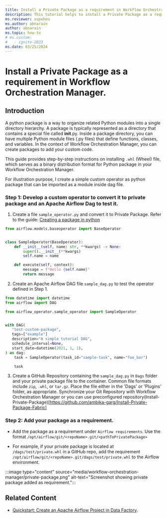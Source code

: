```yaml
---
title: Install a Private Package as a requirement in Workflow Orchestration Manager.
description: This tutorial helps to install a Private Package as a requirement in Workflow Orchestration Manager.
ms.reviewer: xupxhou
ms.author: abnarain
author: abnarain
ms.topic: how-to
# ms.custom:
#   - ignite-2023
ms.date: 03/25/2024
---
```



# Install a Private Package as a requirement in Workflow Orchestration Manager.

## Introduction
A python package is a way to organize related Python modules into a single directory hierarchy. A package is typically represented as a directory that contains a special file called __init__.py. Inside a package directory, you can have multiple Python module files (.py files) that define functions, classes, and variables. In the context of Workflow Orchestration Manager, you can create packages to add your custom code.

This guide provides step-by-step instructions on installing `.whl` (Wheel) file, which serves as a binary distribution format for Python package in your Workflow Orchestration Manager.

For illustration purpose, I create a simple custom operator as python package that can be imported as a module inside dag file.

### Step 1: Develop a custom operator to convert it to private package and an Apache Airflow Dag to test it.

1. Create a file `sample_operator.py` and convert it to Private Package. Refer to the guide: [Creating a package in python](https://airflow.apache.org/docs/apache-airflow/stable/administration-and-deployment/modules_management.html#creating-a-package-in-python)

```python
from airflow.models.baseoperator import BaseOperator


class SampleOperator(BaseOperator):
    def __init__(self, name: str, **kwargs) -> None:
        super().__init__(**kwargs)
        self.name = name

    def execute(self, context):
        message = f"Hello {self.name}"
        return message

```

2. Create an Apache Airflow DAG file `sample_dag.py` to test the operator defined in Step 1.

```python
from datetime import datetime
from airflow import DAG

from airflow_operator.sample_operator import SampleOperator


with DAG(
   "test-custom-package",
   tags=["example"]
   description="A simple tutorial DAG",
   schedule_interval=None,
   start_date=datetime(2021, 1, 1),
) as dag:
    task = SampleOperator(task_id="sample-task", name="foo_bar")

    task
```

3. Create a GitHub Repository containing the `sample_dag.py` in `Dags` folder and your private package file to the container. Common file formats include `zip`, `.whl`, or `tar.gz`. Place the file either in the 'Dags' or 'Plugins' folder, as appropriate. Synchronize your Git Repository with Workflow Orchestration Manager or you can use preconfigured repository(Install-Private-Package)[https://github.com/ambika-garg/Install-Private-Package-Fabric]

### Step 2: Add your package as a requirement.

* Add the package as a requirement under `Airflow requirements`. Use the format `/opt/airflow/git/<repoName>.git/<pathToPrivatePackage>`

* For example, if your private package is located at `/dags/test/private.whl` in a GitHub repo, add the requirement `/opt/airflow/git/<repoName>.git/dags/test/private.whl` to the Airflow environment.

:::image type="content" source="media/workflow-orchestration-manager/private-package.png" alt-text="Screenshot showing private package added as requirement.":::

## Related Content

* [Quickstart: Create an Apache Airflow Project in Data Factory](docs/data-factory/create-apache-airflow-project.md).
